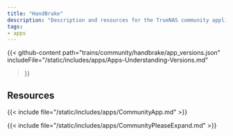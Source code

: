```yaml
---
title: "HandBrake"
description: "Description and resources for the TrueNAS community application called HandBrake."
tags:
- apps
---
```


{{< github-content 
    path="trains/community/handbrake/app_versions.json"
	includeFile="/static/includes/apps/Apps-Understanding-Versions.md"
>}}

## Resources

{{< include file="/static/includes/apps/CommunityApp.md" >}}

{{< include file="/static/includes/apps/CommunityPleaseExpand.md" >}}

<!--
<div class="docs-sections">

{{< doc-card title="<appname> Deployments" link="/resources/"
descr="How to deploy and configure the <appname> app." >}}

</div>
-->